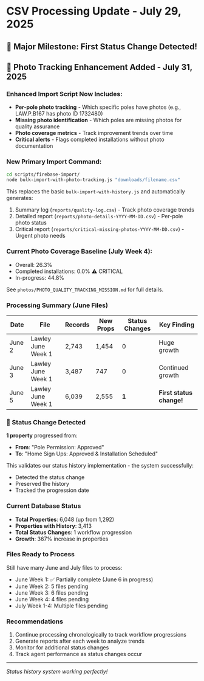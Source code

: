 # CSV Processing Update - July 29, 2025

## 🎉 Major Milestone: First Status Change Detected!

## 📸 Photo Tracking Enhancement Added - July 31, 2025

### Enhanced Import Script Now Includes:
- **Per-pole photo tracking** - Which specific poles have photos (e.g., LAW.P.B167 has photo ID 1732480)
- **Missing photo identification** - Which poles are missing photos for quality assurance
- **Photo coverage metrics** - Track improvement trends over time
- **Critical alerts** - Flags completed installations without photo documentation

### New Primary Import Command:
```bash
cd scripts/firebase-import/
node bulk-import-with-photo-tracking.js "downloads/filename.csv"
```

This replaces the basic `bulk-import-with-history.js` and automatically generates:
1. Summary log (`reports/quality-log.csv`) - Track photo coverage trends
2. Detailed report (`reports/photo-details-YYYY-MM-DD.csv`) - Per-pole photo status
3. Critical report (`reports/critical-missing-photos-YYYY-MM-DD.csv`) - Urgent photo needs

### Current Photo Coverage Baseline (July Week 4):
- Overall: 26.3%
- Completed installations: 0.0% ⚠️ CRITICAL
- In-progress: 44.8%

See `photos/PHOTO_QUALITY_TRACKING_MISSION.md` for full details.

### Processing Summary (June Files)

| Date | File | Records | New Props | Status Changes | Key Finding |
|------|------|---------|-----------|----------------|-------------|
| June 2 | Lawley June Week 1 | 2,743 | 1,454 | 0 | Huge growth |
| June 3 | Lawley June Week 1 | 3,487 | 747 | 0 | Continued growth |
| June 5 | Lawley June Week 1 | 6,039 | 2,555 | **1** | **First status change!** |

### 🔄 Status Change Detected

**1 property** progressed from:
- **From**: "Pole Permission: Approved" 
- **To**: "Home Sign Ups: Approved & Installation Scheduled"

This validates our status history implementation - the system successfully:
- Detected the status change
- Preserved the history
- Tracked the progression date

### Current Database Status
- **Total Properties**: 6,048 (up from 1,292)
- **Properties with History**: 3,413
- **Total Status Changes**: 1 workflow progression
- **Growth**: 367% increase in properties

### Files Ready to Process
Still have many June and July files to process:
- June Week 1: ✅ Partially complete (June 6 in progress)
- June Week 2: 5 files pending
- June Week 3: 6 files pending  
- June Week 4: 4 files pending
- July Week 1-4: Multiple files pending

### Recommendations
1. Continue processing chronologically to track workflow progressions
2. Generate reports after each week to analyze trends
3. Monitor for additional status changes
4. Track agent performance as status changes occur

---
*Status history system working perfectly!*